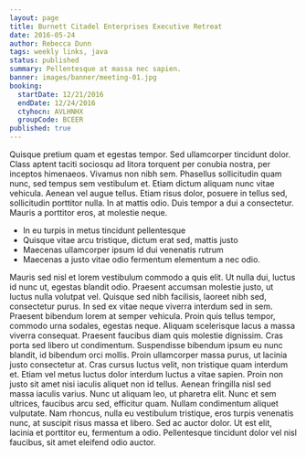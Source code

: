 ```yaml
---
layout: page
title: Burnett Citadel Enterprises Executive Retreat
date: 2016-05-24
author: Rebecca Dunn
tags: weekly links, java
status: published
summary: Pellentesque at massa nec sapien.
banner: images/banner/meeting-01.jpg
booking:
  startDate: 12/21/2016
  endDate: 12/24/2016
  ctyhocn: AVLHNHX
  groupCode: BCEER
published: true
---
```

Quisque pretium quam et egestas tempor. Sed ullamcorper tincidunt dolor. Class aptent taciti sociosqu ad litora torquent per conubia nostra, per inceptos himenaeos. Vivamus non nibh sem. Phasellus sollicitudin quam nunc, sed tempus sem vestibulum et. Etiam dictum aliquam nunc vitae vehicula. Aenean vel augue tellus. Etiam risus dolor, posuere in tellus sed, sollicitudin porttitor nulla. In at mattis odio. Duis tempor a dui a consectetur. Mauris a porttitor eros, at molestie neque.

* In eu turpis in metus tincidunt pellentesque
* Quisque vitae arcu tristique, dictum erat sed, mattis justo
* Maecenas ullamcorper ipsum id dui venenatis rutrum
* Maecenas a justo vitae odio fermentum elementum a nec odio.

Mauris sed nisl et lorem vestibulum commodo a quis elit. Ut nulla dui, luctus id nunc ut, egestas blandit odio. Praesent accumsan molestie justo, ut luctus nulla volutpat vel. Quisque sed nibh facilisis, laoreet nibh sed, consectetur purus. In sed ex vitae neque viverra interdum sed in sem. Praesent bibendum lorem at semper vehicula. Proin quis tellus tempor, commodo urna sodales, egestas neque. Aliquam scelerisque lacus a massa viverra consequat. Praesent faucibus diam quis molestie dignissim. Cras porta sed libero ut condimentum. Suspendisse bibendum ipsum eu nunc blandit, id bibendum orci mollis. Proin ullamcorper massa purus, ut lacinia justo consectetur at. Cras cursus luctus velit, non tristique quam interdum et. Etiam vel metus luctus dolor interdum luctus a vitae sapien.
Proin non justo sit amet nisi iaculis aliquet non id tellus. Aenean fringilla nisl sed massa iaculis varius. Nunc ut aliquam leo, ut pharetra elit. Nunc et sem ultrices, faucibus arcu sed, efficitur quam. Nullam condimentum aliquet vulputate. Nam rhoncus, nulla eu vestibulum tristique, eros turpis venenatis nunc, at suscipit risus massa et libero. Sed ac auctor dolor. Ut est elit, lacinia et porttitor eu, fermentum a odio. Pellentesque tincidunt dolor vel nisl faucibus, sit amet eleifend odio auctor.

